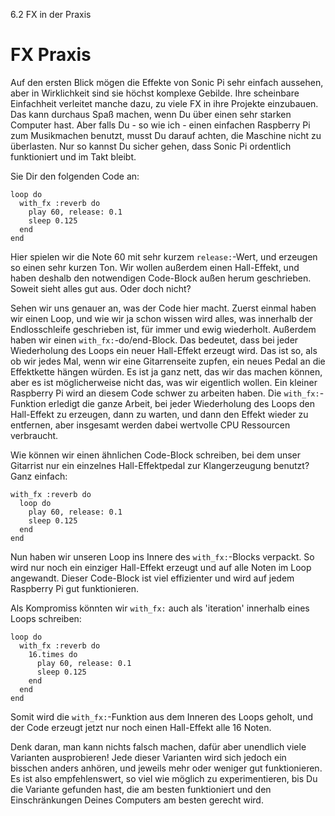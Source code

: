 6.2 FX in der Praxis

# FX Praxis

Auf den ersten Blick mögen die Effekte von Sonic Pi sehr einfach
aussehen, aber in Wirklichkeit sind sie höchst komplexe Gebilde. Ihre
scheinbare Einfachheit verleitet manche dazu, zu viele FX in ihre
Projekte einzubauen. Das kann durchaus Spaß machen, wenn Du über einen
sehr starken Computer hast. Aber falls Du - so wie ich - einen
einfachen Raspberry Pi zum Musikmachen benutzt, musst Du darauf
achten, die Maschine nicht zu überlasten. Nur so kannst Du sicher gehen,
dass Sonic Pi ordentlich funktioniert und im Takt bleibt.

Sie Dir den folgenden Code an:

```
loop do
  with_fx :reverb do
    play 60, release: 0.1
    sleep 0.125
  end
end
```

Hier spielen wir die Note 60 mit sehr kurzem `release:`-Wert, und 
erzeugen so einen sehr kurzen Ton. Wir wollen außerdem einen 
Hall-Effekt, und haben deshalb den notwendigen Code-Block außen herum
geschrieben. Soweit sieht alles gut aus. Oder doch nicht?

Sehen wir uns genauer an, was der Code hier macht. Zuerst einmal haben 
wir einen Loop, und wie wir ja schon wissen wird alles, was innerhalb 
der Endlosschleife geschrieben ist, für immer und ewig wiederholt.
Außerdem  haben wir einen `with_fx:`-do/end-Block. Das bedeutet, dass
bei jeder Wiederholung des Loops ein neuer Hall-Effekt erzeugt wird. Das
ist so, als ob wir jedes Mal, wenn wir eine Gitarrenseite zupfen, ein
neues Pedal an die Effektkette hängen würden. Es ist ja ganz nett, das
wir das machen können, aber es ist möglicherweise nicht das, was wir
eigentlich wollen. Ein kleiner Raspberry Pi wird an diesem Code schwer
zu arbeiten haben. Die `with_fx:`-Funktion erledigt die ganze Arbeit,
bei jeder Wiederholung des Loops den Hall-Effekt zu erzeugen, dann zu 
warten, und dann den Effekt wieder zu entfernen, aber insgesamt werden 
dabei wertvolle CPU Ressourcen verbraucht.

Wie können wir einen ähnlichen Code-Block schreiben, bei dem unser 
Gitarrist nur ein einzelnes Hall-Effektpedal zur Klangerzeugung benutzt?
Ganz einfach:

```
with_fx :reverb do
  loop do
    play 60, release: 0.1
    sleep 0.125
  end
end
```

Nun haben wir unseren Loop ins Innere des `with_fx:`-Blocks verpackt. 
So wird nur noch ein einziger Hall-Effekt erzeugt und auf alle Noten 
im Loop angewandt. Dieser Code-Block ist viel effizienter und wird 
auf jedem Raspberry Pi gut funktionieren.

Als Kompromiss könnten wir `with_fx:` auch als 'iteration' innerhalb
eines Loops schreiben:

```
loop do
  with_fx :reverb do
    16.times do
      play 60, release: 0.1
      sleep 0.125
    end
  end
end
```

Somit wird die `with_fx:`-Funktion aus dem Inneren des Loops geholt, und 
der Code erzeugt jetzt nur noch einen Hall-Effekt alle 16 Noten.

Denk daran, man kann nichts falsch machen, dafür aber unendlich viele 
Varianten ausprobieren! Jede dieser Varianten wird sich jedoch ein 
bisschen anders anhören, und jeweils mehr oder weniger gut 
funktionieren. Es ist also empfehlenswert, so viel wie möglich zu 
experimentieren, bis Du die Variante gefunden hast, die am besten 
funktioniert und den Einschränkungen Deines Computers am besten gerecht 
wird.

